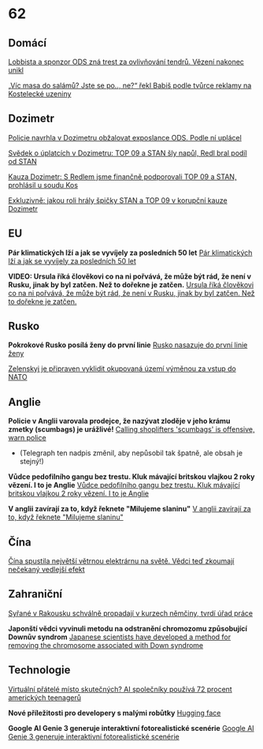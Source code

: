 # 62

## Domácí

[Lobbista a sponzor ODS zná trest za ovlivňování tendrů. Vězení nakonec unikl](https://zpravy.aktualne.cz/domaci/lobbista-a-sponzor-ods-zna-trest-za-ovlivnovani-tendru-vezen/r~122ac85e978611f09a9dac1f6b220ee8/)

[„Víc masa do salámů? Jste se po.., ne?“ řekl Babiš podle tvůrce reklamy na Kostelecké uzeniny](https://www.novinky.cz/clanek/domaci-vic-masa-do-salamu-jste-se-po-ne-rekl-babis-podle-tvurce-reklamy-na-kostelecke-uzeniny-40539804)

## Dozimetr

[Policie navrhla v Dozimetru obžalovat exposlance ODS. Podle ní uplácel](https://www.seznamzpravy.cz/clanek/domaci-kauzy-policie-navrhla-v-dozimetru-obzalovat-exposlance-ods-podle-ni-uplacel-286392)

[Svědek o úplatcích v Dozimetru: TOP 09 a STAN šly napůl, Redl bral podíl od STAN](https://www.idnes.cz/zpravy/domaci/dozimetr-matej-augustin-michal-redl-top-0p-stan.A250922_182453_volby_pari)

[Kauza Dozimetr: S Redlem jsme finančně podporovali TOP 09 a STAN, prohlásil u soudu Kos](https://www.novinky.cz/clanek/krimi-kauza-dozimetr-s-redlem-jsme-financne-podporovali-top-09-a-stan-prohlasil-u-soudu-kos-40540153)

[Exkluzivně: jakou roli hrály špičky STAN a TOP 09 v korupční kauze Dozimetr](https://www.idnes.cz/zpravy/domaci/dozimetr-starostove-politika-kauza-gazdik-stan-pospisil.A250919_172710_domaci_krd)

## EU

**Pár klimatických lží a jak se vyvíjely za posledních 50 let** [Pár klimatických lží a jak se vyvíjely za posledních 50 let](https://chatgpt.com/share/689491de-41e4-800e-8040-f58260df7420)

**VIDEO: Ursula říká člověkovi co na ni pořvává, že může být rád, že není v Rusku, jinak by byl zatčen. Než to dořekne je zatčen.** [Ursula říká člověkovi co na ni pořvává, že může být rád, že není v Rusku, jinak by byl zatčen. Než to dořekne je zatčen.](https://x.com/TEAPARTYcz/status/1953504226362978691)

## Rusko

**Pokrokové Rusko posílá ženy do první linie** [Rusko nasazuje do první linie ženy](https://www.novinky.cz/clanek/valka-na-ukrajine-rusko-nasazuje-do-prvni-linie-zeny-40532857)

[Zelenskyj je připraven vyklidit okupovaná území výměnou za vstup do NATO](https://www.novinky.cz/clanek/valka-na-ukrajine-zelenskyj-je-pripraven-vyklidit-okupovana-uzemi-vymenou-za-vstup-do-nato-40533851)

## Anglie 

**Policie v Anglii varovala prodejce, že nazývat zloděje v jeho krámu zmetky (scumbags) je urážlivé!** [Calling shoplifters 'scumbags' is offensive, warn police](https://www.yahoo.com/news/articles/calling-shoplifters-scumbags-offensive-warn-135511636.html?guccounter=1&guce_referrer=aHR0cHM6Ly93d3cuZ29vZ2xlLmNvbS8&guce_referrer_sig=AQAAAF6e3VkTl9ENAkBIeYqbkk4BmM4TsX2gnAHsg-eoKkTye7zx8WNj30Wny8Ra2MKSAkkdsqswpMpZAeJLYVQwdJlUm-c_QiSJdfSSRn584YlqNT5Wzml8WhG1CTeosOO5ObJE0vnc1Z_MIAyHoYWAxy1Utv9tn4UwveOVQiAlRSiZ)
  -  (Telegraph ten nadpis změnil, aby nepůsobil tak špatně, ale obsah je stejný!)

**Vůdce pedofilního gangu bez trestu. Kluk mávající britskou vlajkou 2 roky vězení. I to je Anglie** [Vůdce pedofilního gangu bez trestu. Kluk mávající britskou vlajkou 2 roky vězení. I to je Anglie](https://x.com/PraviceKonzerva/status/1957800827315220612)

**V anglii zavírají za to, když řeknete "Milujeme slaninu"** [V anglii zavírají za to, když řeknete "Milujeme slaninu"](https://x.com/nogulagsagain/status/1957699733117358119)

## Čína

[Čína spustila největší větrnou elektrárnu na světě. Vědci teď zkoumají nečekaný vedlejší efekt](https://vtm.zive.cz/clanky/cina-spustila-nejvetsi-vetrnou-elektrarnu-na-svete-vedci-ted-zkoumaji-necekany-vedlejsi-efekt/sc-870-a-236271/default.aspx)

## Zahraniční

[Syřané v Rakousku schválně propadají v kurzech němčiny, tvrdí úřad práce](https://www.novinky.cz/clanek/zahranicni-evropa-syrane-v-rakousku-schvalne-propadaji-v-kurzech-nemciny-tvrdi-urad-prace-40534348)

**Japonští vědci vyvinuli metodu na odstranění chromozomu způsobující Downův syndrom** [Japanese scientists have developed a method for removing the chromosome associated with Down syndrome](https://medtour.help/yaponskie-uchenye-razrabotali-metod-ustraneniya-hromosomy-svyazannoj-s-sindromom-dauna/)

## Technologie

[Virtuální přátelé místo skutečných? AI společníky používá 72 procent amerických teenagerů](https://www.novinky.cz/clanek/internet-a-pc-ai-virtualni-pratele-misto-skutecnych-ai-spolecniky-pouziva-72-procent-americkych-teenageru-40531421)

**Nové příležitosti pro developery s malými robůtky** [Hugging face](https://www.youtube.com/watch?v=xukv_Ew5t1Q)

**Google AI Genie 3 generuje interaktivní fotorealistické scenérie** [Google AI Genie 3 generuje interaktivní fotorealistické scenérie](https://www.youtube.com/watch?v=PDKhUknuQDg)
